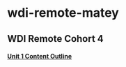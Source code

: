 # wdi-remote-matey
## WDI Remote Cohort 4

#### [Unit 1 Content Outline](https://github.com/ga-students/wdi-remote-matey/blob/master/unit_01/README.md)
